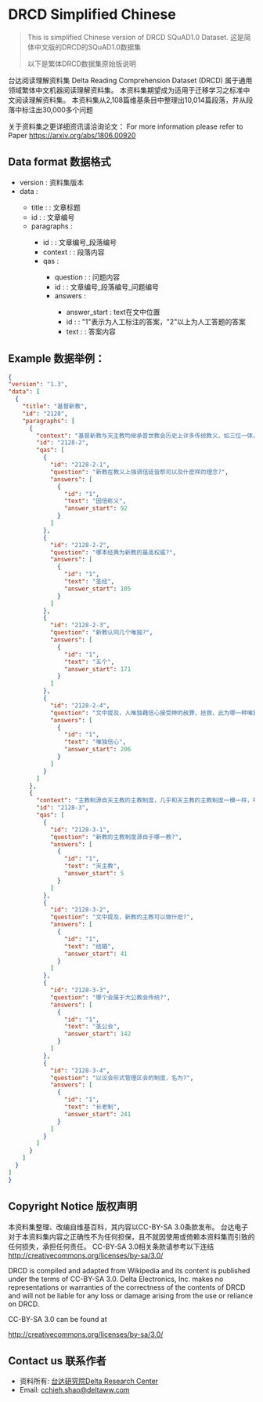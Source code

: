 # DRCD Simplified Chinese 
> This is simplified Chinese version of DRCD SQuAD1.0 Dataset. 
> 这是简体中文版的DRCD的SQuAD1.0数据集
>
>
> 以下是繁体DRCD数据集原始版说明

台达阅读理解资料集 Delta Reading Comprehension Dataset (DRCD) 属于通用领域繁体中文机器阅读理解资料集。
本资料集期望成为适用于迁移学习之标准中文阅读理解资料集。
本资料集从2,108篇维基条目中整理出10,014篇段落，并从段落中标注出30,000多个问题

关于资料集之更详细资讯请洽询论文：
For more information please refer to Paper https://arxiv.org/abs/1806.00920

## Data format 数据格式

- version : <String> 资料集版本
- data : <Array>
  - title : <String> : 文章标题
  - id : <String> : 文章编号
  - paragraphs : <Array>
    - id : <String> : 文章编号_段落编号
    - context : <String> : 段落内容
    - qas : <Array>
      - question : <String> : 问题内容
      - id :<String> : 文章编号_段落编号_问题编号
      - answers : <Arrays>
        - answer_start : <int> text在文中位置
        - id : <String> : "1"表示为人工标注的答案，"2"以上为人工答题的答案
        - text : <string> : 答案内容

## Example 数据举例：

  ```json
{
  "version": "1.3",
  "data": [
    {
      "title": "基督新教",
      "id": "2128",
      "paragraphs": [
        {
          "context": "基督新教与天主教均继承普世教会历史上许多传统教义，如三位一体、圣经作为上帝的启示、原罪、认罪、最后审判等等，但有别于天主教和东正教，新教在行政上没有单一组织架构或领导，而且在教义上强调因信称义、信徒皆祭司， 以圣经作为最高权威，亦因此否定以教宗为首的圣统制、拒绝天主教教条中关于圣传与圣经具同等地位的教导。新教各宗派间教义不尽相同，但一致认同五个唯独：唯独恩典：人的灵魂得拯救唯独是神的恩典，是上帝送给人的礼物。唯独信心：人唯独藉信心接受神的赦罪、拯救。唯独基督：作为人类的代罪羔羊，耶稣基督是人与上帝之间唯一的调解者。唯独圣经：唯有圣经是信仰的终极权威。唯独上帝的荣耀：唯独上帝配得讚美、荣耀",
          "id": "2128-2",
          "qas": [
            {
              "id": "2128-2-1",
              "question": "新教在教义上强调信徒皆祭司以及什麽样的理念?",
              "answers": [
                {
                  "id": "1",
                  "text": "因信称义",
                  "answer_start": 92
                }
              ]
            },
            {
              "id": "2128-2-2",
              "question": "哪本经典为新教的最高权威?",
              "answers": [
                {
                  "id": "1",
                  "text": "圣经",
                  "answer_start": 105
                }
              ]
            },
            {
              "id": "2128-2-3",
              "question": "新教认同几个唯独?",
              "answers": [
                {
                  "id": "1",
                  "text": "五个",
                  "answer_start": 171
                }
              ]
            },
            {
              "id": "2128-2-4",
              "question": "文中提及，人唯独藉信心接受神的赦罪、拯救，此为哪一种唯独?",
              "answers": [
                {
                  "id": "1",
                  "text": "唯独信心",
                  "answer_start": 206
                }
              ]
            }
          ]
        },
        {
          "context": "主教制源自天主教的主教制度，几乎和天主教的主教制度一模一样，唯一不同的是主教亦可以结婚。天主教的主教制是在使徒们去世后于第二、三世纪兴起的主教制度，所以可以说主教制是整个基督宗教中历史最悠久的神职人员制度。现在行主教制的新教教会已经很少，圣公会就是沿用主教制，从教会制度和礼仪上看来，圣公会基本上属大公教会传统。路德宗和卫理公会则由各区会自行选择使用主教制还是长老制；在香港和澳门，路德会和卫理公会就选用了长老制。然而，在欧洲，例如瑞典、芬兰、挪威、德国等地，他们则通常採用主教制。长老制，是一个以议会形式管理区会的制度。议会内的成员由各教会选出长老，代表该教会出席会议。顾名思义，长老会就是採用长老制的教会。採用长老制的教会有基督教改革宗长老会、台湾基督长老教会、韩国基督长老教会等。",
          "id": "2128-3",
          "qas": [
            {
              "id": "2128-3-1",
              "question": "新教的主教制度源自于哪一教?",
              "answers": [
                {
                  "id": "1",
                  "text": "天主教",
                  "answer_start": 5
                }
              ]
            },
            {
              "id": "2128-3-2",
              "question": "文中提及，新教的主教可以做什麽?",
              "answers": [
                {
                  "id": "1",
                  "text": "结婚",
                  "answer_start": 41
                }
              ]
            },
            {
              "id": "2128-3-3",
              "question": "哪个会属于大公教会传统?",
              "answers": [
                {
                  "id": "1",
                  "text": "圣公会",
                  "answer_start": 142
                }
              ]
            },
            {
              "id": "2128-3-4",
              "question": "以议会形式管理区会的制度，名为?",
              "answers": [
                {
                  "id": "1",
                  "text": "长老制",
                  "answer_start": 241
                }
              ]
            }
          ]
        }
      ]
    }
  ]
}
  
  ```

## Copyright Notice 版权声明

本资料集整理、改编自维基百科，其内容以CC-BY-SA 3.0条款发布。
台达电子对于本资料集内容之正确性不为任何担保，且不就因使用或倚赖本资料集而引致的任何损失，承担任何责任。
CC-BY-SA 3.0相关条款请参考以下连结
http://creativecommons.org/licenses/by-sa/3.0/

DRCD is compiled and adapted from Wikipedia and its content is published under the terms of CC-BY-SA 3.0. Delta Electronics, Inc. makes no representations or warranties of the correctness of the contents of DRCD and will not be liable for any loss or damage arising from the use or reliance on DRCD. 

CC-BY-SA 3.0 can be found at

http://creativecommons.org/licenses/by-sa/3.0/


## Contact us 联系作者

- 资料所有: <a href="http://www.deltaww.com/about/drc_ch.aspx?secID=5&pid=4&tid=1&hl=zh-TW">台达研究院Delta Research Center</a>
- Email: <a href="mailto:cchieh.shao@deltaww.com">cchieh.shao@deltaww.com</a>
